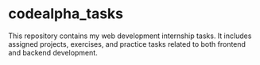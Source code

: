 # codealpha_tasks
This repository contains my web development internship tasks. It includes assigned projects, exercises, and practice tasks related to both frontend and backend development.
